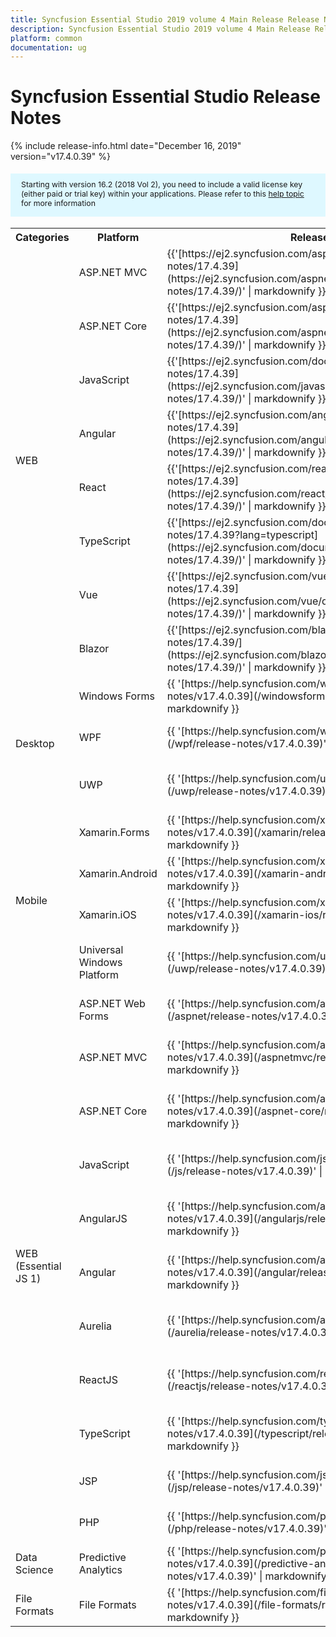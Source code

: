 ```yaml
---
title: Syncfusion Essential Studio 2019 volume 4 Main Release Release Notes  
description: Syncfusion Essential Studio 2019 volume 4 Main Release Release Notes  
platform: common
documentation: ug
---
```


# Syncfusion Essential Studio  Release Notes  

{% include release-info.html date="December 16, 2019"   version="v17.4.0.39" %} 

<style>
#license {
    font-size: .88em!important;
margin-top: 1.5em;     margin-bottom: 1.5em;
    background-color: #def8ff;
    padding: 10px 17px 14px;
}
</style>

<div id="license">
Starting with version 16.2 (2018 Vol 2), you need to include a valid license key (either paid or trial key) within your applications. 
Please refer to this <a href="/common/essential-studio/licensing/license-key">help topic</a> for more information 
</div>



<table>
<tr>
<th>
Categories</th><th>
Platform</th><th>
Release Notes</th><th>
Read Me</th></tr>
<tr>
<td rowspan="8">
WEB 
</td>
<td>
ASP.NET MVC
</td>
<td>{{'[https://ej2.syncfusion.com/aspnetmvc/documentation/release-notes/17.4.39](https://ej2.syncfusion.com/aspnetmvc/documentation/release-notes/17.4.39/)' | markdownify }}
</td>
<td>{{'[http://files2.syncfusion.com/Installs/v17.4.0.39/ReadMe/web/TypeScript.html](http://files2.syncfusion.com/Installs/v17.4.0.39/ReadMe/web/ASPMVC.html)' | markdownify }}
</td>
</tr>
<tr>
<td>
ASP.NET Core	
</td>
<td>{{'[https://ej2.syncfusion.com/aspnetcore/documentation/release-notes/17.4.39](https://ej2.syncfusion.com/aspnetcore/documentation/release-notes/17.4.39/)' | markdownify }}
</td>
<td>{{'[http://files2.syncfusion.com/Installs/v17.4.0.39/ReadMe/web/TypeScript.html](http://files2.syncfusion.com/Installs/v17.4.0.39/ReadMe/web/ASPNETCORE.html)' | markdownify }}
</td>
</tr>
<tr>
<td>
JavaScript
</td>
<td>{{'[https://ej2.syncfusion.com/documentation/release-notes/17.4.39](https://ej2.syncfusion.com/javascript/documentation/release-notes/17.4.39/)' | markdownify }}
</td>
<td>{{'[http://files2.syncfusion.com/Installs/v17.4.0.39/ReadMe/web/JavaScript.html](http://files2.syncfusion.com/Installs/v17.4.0.39/ReadMe/web/JavaScript.html)' | markdownify }}
</td>
</tr>
<tr>
<td>
Angular
</td>
<td>{{'[https://ej2.syncfusion.com/angular/documentation/release-notes/17.4.39](https://ej2.syncfusion.com/angular/documentation/release-notes/17.4.39/)' | markdownify }}
</td>
<td>{{'[http://files2.syncfusion.com/Installs/v17.4.0.39/ReadMe/web/Angular.html](http://files2.syncfusion.com/Installs/v17.4.0.39/ReadMe/web/Angular.html)' | markdownify }}
</td>
</tr>
<tr>
<td>
React
</td>
<td>{{'[https://ej2.syncfusion.com/react/documentation/release-notes/17.4.39](https://ej2.syncfusion.com/react/documentation/release-notes/17.4.39/)' | markdownify }}
</td>
<td>{{'[http://files2.syncfusion.com/Installs/v17.4.0.39/ReadMe/web/React.html](http://files2.syncfusion.com/Installs/v17.4.0.39/ReadMe/web/React.html)' | markdownify }}
</td>
</tr>
<tr>
<td>
TypeScript
</td>
<td>{{'[https://ej2.syncfusion.com/documentation/release-notes/17.4.39?lang=typescript](https://ej2.syncfusion.com/documentation/release-notes/17.4.39/)' | markdownify }}
</td>
<td>{{'[http://files2.syncfusion.com/Installs/v17.4.0.39/ReadMe/web/TypeScript.html](http://files2.syncfusion.com/Installs/v17.4.0.39/ReadMe/web/TypeScript.html)' | markdownify }}
</td>
</tr>
<tr>
<td>
Vue
</td>
<td>{{'[https://ej2.syncfusion.com/vue/documentation/release-notes/17.4.39](https://ej2.syncfusion.com/vue/documentation/release-notes/17.4.39/)' | markdownify }}
</td>
<td>{{'[http://files2.syncfusion.com/Installs/v17.4.0.39/ReadMe/web/Vue.html](http://files2.syncfusion.com/Installs/v17.4.0.39/ReadMe/web/Vue.html)' | markdownify }}
</td>
</tr>
<tr>
<td>
Blazor
</td>
<td>{{'[https://ej2.syncfusion.com/blazor/documentation/release-notes/17.4.39/](https://ej2.syncfusion.com/blazor/documentation/release-notes/17.4.39/)' | markdownify }}
</td>
<td>{{'[http://files2.syncfusion.com/Installs/v17.4.0.39/ReadMe/web/Blazor.html](http://files2.syncfusion.com/Installs/v17.4.0.39/ReadMe/web/Blazor.html)' | markdownify }}
</td>
</tr>
<tr>
<td rowspan="3">
Desktop
</td>
<td>
Windows Forms
</td>
<td>{{ '[https://help.syncfusion.com/windowsforms/release-notes/v17.4.0.39](/windowsforms/release-notes/v17.4.0.39)' | markdownify }}
</td>
<td>{{ '[http://files2.syncfusion.com/Installs/v17.4.0.39/ReadMe/WindowsForms.html](http://files2.syncfusion.com/Installs/v17.4.0.39/ReadMe/WindowsForms.html)' | markdownify }}
</td>
</tr>
<tr>
<td>
WPF
</td>
<td>{{ '[https://help.syncfusion.com/wpf/release-notes/v17.4.0.39](/wpf/release-notes/v17.4.0.39)' | markdownify }}
</td>
<td>{{ '[http://files2.syncfusion.com/Installs/v17.4.0.39/ReadMe/WPF.html](http://files2.syncfusion.com/Installs/v17.4.0.39/ReadMe/WPF.html)' | markdownify }}
</td>
</tr>
<tr>
<td>
UWP
</td>
<td>{{ '[https://help.syncfusion.com/uwp/release-notes/v17.4.0.39](/uwp/release-notes/v17.4.0.39)' | markdownify }}
</td>
<td>{{ '[http://files2.syncfusion.com/Installs/v17.4.0.39/ReadMe/UniversalWindows.html](http://files2.syncfusion.com/Installs/v17.4.0.39/ReadMe/UniversalWindows.html)' | markdownify }}
</td>
</tr>
<tr>
<td rowspan="4">
Mobile
</td>
<td>
Xamarin.Forms
</td>
<td>{{ '[https://help.syncfusion.com/xamarin/release-notes/v17.4.0.39](/xamarin/release-notes/v17.4.0.39)' | markdownify }}
</td>
<td>{{ '[http://files2.syncfusion.com/Installs/v17.4.0.39/ReadMe/Xamarin_Forms.html](http://files2.syncfusion.com/Installs/v17.4.0.39/ReadMe/Xamarin_Forms.html)' | markdownify }}
</td>
</tr>
<tr>
<td>
Xamarin.Android
</td>
<td>{{ '[https://help.syncfusion.com/xamarin-android/release-notes/v17.4.0.39](/xamarin-android/release-notes/v17.4.0.39)' | markdownify }}
</td>
<td>{{ '[http://files2.syncfusion.com/Installs/v17.4.0.39/ReadMe/Xamarin_Forms.html](http://files2.syncfusion.com/Installs/v17.4.0.39/ReadMe/Xamarin_Forms.html)' | markdownify }}
</td>
</tr>
<tr>
<td>
Xamarin.iOS
</td>
<td>{{ '[https://help.syncfusion.com/xamarin-ios/release-notes/v17.4.0.39](/xamarin-ios/release-notes/v17.4.0.39)' | markdownify }}
</td>
<td>{{ '[http://files2.syncfusion.com/Installs/v17.4.0.39/ReadMe/Xamarin_Forms.html](http://files2.syncfusion.com/Installs/v17.4.0.39/ReadMe/Xamarin_Forms.html)' | markdownify }}
</td>
</tr>
<tr>
<td>
Universal Windows Platform
</td>
<td>{{ '[https://help.syncfusion.com/uwp/release-notes/v17.4.0.39](/uwp/release-notes/v17.4.0.39)' | markdownify }}
</td>
<td>{{ '[http://files2.syncfusion.com/Installs/v17.4.0.39/ReadMe/UniversalWindows.html](http://files2.syncfusion.com/Installs/v17.4.0.39/ReadMe/UniversalWindows.html)' | markdownify }}
</td>
</tr>
<tr>
<td rowspan="11">
WEB (Essential JS 1)
</td>
<td>
ASP.NET Web Forms
</td>
<td>{{ '[https://help.syncfusion.com/aspnet/release-notes/v17.4.0.39](/aspnet/release-notes/v17.4.0.39)' | markdownify }}
</td>
<td>{{ '[http://files2.syncfusion.com/Installs/v17.4.0.39/ReadMe/essential-js1/ASP.html](http://files2.syncfusion.com/Installs/v17.4.0.39/ReadMe/essential-js1/ASP.html)' | markdownify }}
</td>
</tr>
<tr>
<td>
ASP.NET MVC
</td>
<td>{{ '[https://help.syncfusion.com/aspnetmvc/release-notes/v17.4.0.39](/aspnetmvc/release-notes/v17.4.0.39)' | markdownify }}
</td>
<td>{{ '[http://files2.syncfusion.com/Installs/v17.4.0.39/ReadMe/essential-js1/ASPMVC.html](http://files2.syncfusion.com/Installs/v17.4.0.39/ReadMe/essential-js1/ASPMVC.html)' | markdownify }}
</td>
</tr>
<tr>
<td>
ASP.NET Core
</td>
<td>{{ '[https://help.syncfusion.com/aspnet-core/release-notes/v17.4.0.39](/aspnet-core/release-notes/v17.4.0.39)' | markdownify }}
</td>
<td>
{{ '[http://files2.syncfusion.com/Installs/v17.4.0.39/ReadMe/essential-js1/ASPNETCORE.html](http://files2.syncfusion.com/Installs/v17.4.0.39/ReadMe/essential-js1/ASPNETCORE.html)' | markdownify }}
</td>
</tr>
<tr>
<td>
JavaScript
</td>
<td>{{ '[https://help.syncfusion.com/js/release-notes/v17.4.0.39](/js/release-notes/v17.4.0.39)' | markdownify }}
</td>
<td>{{ '[http://files2.syncfusion.com/Installs/v17.4.0.39/ReadMe/essential-js1/JavaScript.html](http://files2.syncfusion.com/Installs/v17.4.0.39/ReadMe/essential-js1/JavaScript.html)' | markdownify }}
</td>
</tr>
<tr>
<td>
AngularJS
</td>
<td>{{ '[https://help.syncfusion.com/angularjs/release-notes/v17.4.0.39](/angularjs/release-notes/v17.4.0.39)' | markdownify }}
</td>
<td>{{ '[http://files2.syncfusion.com/Installs/v17.4.0.39/ReadMe/essential-js1/AngularJS.html](http://files2.syncfusion.com/Installs/v17.4.0.39/ReadMe/essential-js1/AngularJS.html)' | markdownify }}
</td>
</tr>
<tr>
<td>
Angular
</td>
<td>{{ '[https://help.syncfusion.com/angular/release-notes/v17.4.0.39](/angular/release-notes/v17.4.0.39)' | markdownify }}
</td>
<td>{{ '[http://files2.syncfusion.com/Installs/v17.4.0.39/ReadMe/essential-js1/Angular.html](http://files2.syncfusion.com/Installs/v17.4.0.39/ReadMe/essential-js1/Angular.html)' | markdownify }}
</td>
</tr>
<tr>
<td>
Aurelia
</td>
<td>{{ '[https://help.syncfusion.com/aurelia/release-notes/v17.4.0.39](/aurelia/release-notes/v17.4.0.39)' | markdownify }}
</td>
<td>{{ '[http://files2.syncfusion.com/Installs/v17.4.0.39/ReadMe/essential-js1/Aurelia.html](http://files2.syncfusion.com/Installs/v17.4.0.39/ReadMe/essential-js1/Aurelia.html)' | markdownify }}
</td>
</tr>
<tr>
<td>
ReactJS
</td>
<td>{{ '[https://help.syncfusion.com/reactjs/release-notes/v17.4.0.39](/reactjs/release-notes/v17.4.0.39)' | markdownify }}
</td>
<td>{{ '[http://files2.syncfusion.com/Installs/v17.4.0.39/ReadMe/essential-js1/ReactJS.html](http://files2.syncfusion.com/Installs/v17.4.0.39/ReadMe/essential-js1/ReactJS.html)' | markdownify }}
</td>
</tr>
<tr>
<td>
TypeScript
</td>
<td>{{ '[https://help.syncfusion.com/typescript/release-notes/v17.4.0.39](/typescript/release-notes/v17.4.0.39)' | markdownify }}
</td>
<td>{{ '[http://files2.syncfusion.com/Installs/v17.4.0.39/ReadMe/essential-js1/TypeScript.html](http://files2.syncfusion.com/Installs/v17.4.0.39/ReadMe/essential-js1/TypeScript.html)' | markdownify }}
</td>
</tr>
<tr>
<td>
JSP
</td>
<td>{{ '[https://help.syncfusion.com/jsp/release-notes/v17.4.0.39](/jsp/release-notes/v17.4.0.39)' | markdownify }}
</td>
<td>{{ '[http://files2.syncfusion.com/Installs/v17.4.0.39/ReadMe/essential-js1/JSP.html](http://files2.syncfusion.com/Installs/v17.4.0.39/ReadMe/essential-js1/JSP.html)' | markdownify }}
</td>
</tr>
<tr>
<td>
PHP
</td>
<td>{{ '[https://help.syncfusion.com/php/release-notes/v17.4.0.39](/php/release-notes/v17.4.0.39)' | markdownify }}
</td>
<td>{{ '[http://files2.syncfusion.com/Installs/v17.4.0.39/ReadMe/essential-js1/PHP.html](http://files2.syncfusion.com/Installs/v17.4.0.39/ReadMe/essential-js1/PHP.html)' | markdownify }}
</td>
</tr>
<tr>
<td>
Data Science
</td>
<td>
Predictive Analytics
</td>
<td>{{ '[https://help.syncfusion.com/predictive-analytics/release-notes/v17.4.0.39](/predictive-analytics/release-notes/v17.4.0.39)' | markdownify }}
</td>
<td>
</td>
</tr>
<tr>
<td>
File Formats
</td>
<td>
File Formats
</td>
<td>{{ '[https://help.syncfusion.com/file-formats/release-notes/v17.4.0.39](/file-formats/release-notes/v17.4.0.39)' | markdownify }}
</td>
<td>
</td>
</tr>
</table>